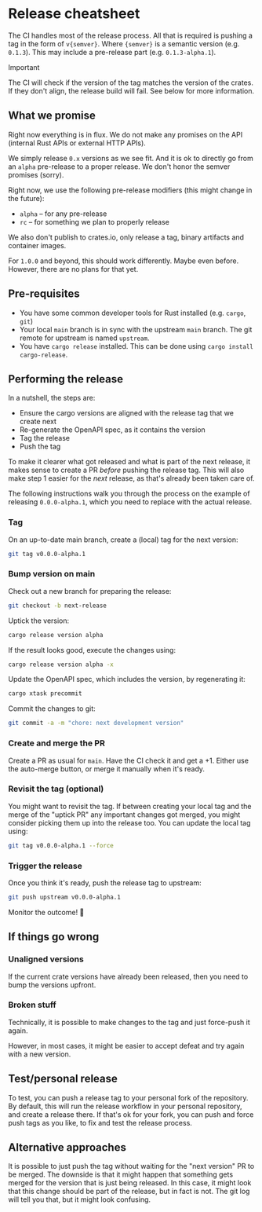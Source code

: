 # Release cheatsheet

The CI handles most of the release process. All that is required is pushing a tag in the form of `v{semver}`. Where
`{semver}` is a semantic version (e.g. `0.1.3`). This may include a pre-release part (e.g. `0.1.3-alpha.1`).

> [!IMPORTANT]
> The CI will check if the version of the tag matches the version of the crates. If they don't align, the release build
> will fail. See below for more information.

## What we promise

Right now everything is in flux. We do not make any promises on the API (internal Rust APIs or external HTTP APIs).

We simply release `0.x` versions as we see fit. And it is ok to directly go from an `alpha` pre-release to a proper
release. We don't honor the semver promises (sorry).

Right now, we use the following pre-release modifiers (this might change in the future):

* `alpha` – for any pre-release
* `rc` – for something we plan to properly release

We also don't publish to crates.io, only release a tag, binary artifacts and container images.

For `1.0.0` and beyond, this should work differently. Maybe even before. However, there are no plans for that yet.

## Pre-requisites

* You have some common developer tools for Rust installed (e.g. `cargo`, `git`)
* Your local `main` branch is in sync with the upstream `main` branch. The git remote for upstream is named `upstream`.
* You have `cargo release` installed. This can be done using `cargo install cargo-release`.

## Performing the release

In a nutshell, the steps are:

* Ensure the cargo versions are aligned with the release tag that we create next
* Re-generate the OpenAPI spec, as it contains the version
* Tag the release
* Push the tag

To make it clearer what got released and what is part of the next release, it makes sense to create a PR *before*
pushing the release tag. This will also make step 1 easier for the *next* release, as that's already been taken care of.

The following instructions walk you through the process on the example of releasing `0.0.0-alpha.1`, which you need
to replace with the actual release.

### Tag

On an up-to-date main branch, create a (local) tag for the next version:

```bash
git tag v0.0.0-alpha.1
```

### Bump version on main

Check out a new branch for preparing the release: 

```bash
git checkout -b next-release
```

Uptick the version:

```bash
cargo release version alpha
```

If the result looks good, execute the changes using:

```bash
cargo release version alpha -x
```

Update the OpenAPI spec, which includes the version, by regenerating it:

```bash
cargo xtask precommit
```

Commit the changes to git:

```bash
git commit -a -m "chore: next development version"
```

### Create and merge the PR

Create a PR as usual for `main`. Have the CI check it and get a +1. Either use the auto-merge button, or merge it
manually when it's ready.

### Revisit the tag (optional)

You might want to revisit the tag. If between creating your local tag and the merge of the "uptick PR" any important
changes got merged, you might consider picking them up into the release too. You can update the local tag using:

```bash
git tag v0.0.0-alpha.1 --force
```

### Trigger the release

Once you think it's ready, push the release tag to upstream:

```bash
git push upstream v0.0.0-alpha.1
```

Monitor the outcome! 🎂

## If things go wrong

### Unaligned versions

If the current crate versions have already been released, then you need to bump the versions upfront.

### Broken stuff

Technically, it is possible to make changes to the tag and just force-push it again.

However, in most cases, it might be easier to accept defeat and try again with a new version.

## Test/personal release

To test, you can push a release tag to your personal fork of the repository. By default, this will run the release
workflow in your personal repository, and create a release there. If that's ok for your fork, you can push and force
push tags as you like, to fix and test the release process.

## Alternative approaches

It is possible to just push the tag without waiting for the "next version" PR to be merged. The downside is that it
might happen that something gets merged for the version that is just being released. In this case, it might look
that this change should be part of the release, but in fact is not. The git log will tell you that, but it might look
confusing.
